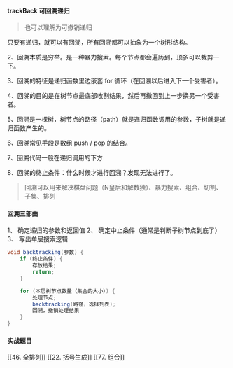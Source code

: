 #### trackBack 可回溯递归

> 也可以理解为可撤销递归

只要有递归，就可以有回溯，所有回溯都可以抽象为一个树形结构。 


2、回溯本质是穷举。是一种暴力搜索。每个节点都会遍历到，顶多可以裁剪一下。

3、回溯的特征是递归函数里边嵌套 for 循环（在回溯以后进入下一个受害者）。

4、回溯的目的是在树节点最底部收割结果，然后再撤回到上一步换另一个受害者。

5、回溯是一棵树，树节点的路径（path）就是递归函数调用的参数，子树就是递归函数产生的。

6、回溯常见手段是数组 push / pop 的结合。

7、回溯代码一般在递归调用的下方

8、回溯的终止条件：什么时候才进行回溯？发现无法进行了。 

>回溯可以用来解决棋盘问题（N皇后和解数独）、暴力搜索、组合、切割、子集、排列

#### 回溯三部曲

1、 确定递归的参数和返回值
2、 确定中止条件（通常是判断子树节点到底了）
3、 写出单层搜索逻辑

```java
void backtracking(参数) {
	if (终⽌条件) {
		存放结果;
		return;
	}

	for (本层树节点数量（集合的⼤⼩）) {
		处理节点;
		backtracking(路径，选择列表);
		回溯，撤销处理结果
	}
}
```

#### 实战题目

[[46. 全排列]]
[[22. 括号生成]]
[[77. 组合]]